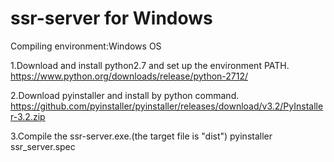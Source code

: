 # ssr-server for Windows

Compiling environment:Windows OS

1.Download and install python2.7 and set up the environment PATH.
https://www.python.org/downloads/release/python-2712/

2.Download pyinstaller and install by python command.
https://github.com/pyinstaller/pyinstaller/releases/download/v3.2/PyInstaller-3.2.zip

3.Compile the ssr-server.exe.(the target file is "dist") 
pyinstaller ssr_server.spec

